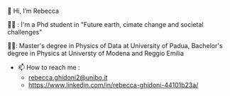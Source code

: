 👋 Hi, I’m Rebecca


:woman_scientist: : I'm a Phd student in "Future earth, cimate change and societal challenges"

👩‍🎓: Master's degree in Physics of Data at University of Padua, Bachelor's degree in Physics at Universty of Modena and Reggio Emilia






- 📫 How to reach me :
  * rebecca.ghidoni2@unibo.it
  * https://www.linkedin.com/in/rebecca-ghidoni-44101b23a/

<!---
GhidoniR/GhidoniR is a ✨ special ✨ repository because its `README.md` (this file) appears on your GitHub profile.
You can click the Preview link to take a look at your changes.
--->
